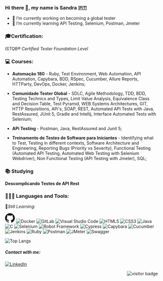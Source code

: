 ### Hi there 👋, my name is Sandra :portugal:

- :dart: I’m currently working on becoming a global tester
- :book: I’m currently learning API Testing, Selenium, Postman, Jmeter

### :mortar_board:Certification:

_ISTQB® Certified Tester Foundation Level_

### :computer: Courses:

- **Automação 180** - Ruby, Test Environment, Web Automation, API Automation, Capybara, BDD, RSpec, Cucumber, Allure Reports, HTTParty, DevOps, Docker, Jenkins;

- **Comunidade Tester Global** - SDLC, Agile Methodology, TDD, BDD, Testing Technics and Types, Limit Value Analysis, Equivalence Class and Decision Table, Test Pyramid, WEB Systems Architectures, GIT, HTTP Requisitions, APi's, SOAP, REST, Automated API Tests with Java, RestAssured, JUnit 5, Gradle and Intellij, Interface Automated Tests with Selenium;

- **APi Testing** - Postman, Java, RestAssured and Junit 5;

- **Treinamento de Testes de Software para Iniciantes** - Identifying what to Test, Testing in different contexts, Software Architecture and Engineering, Reporting Bugs (Priority vs Severity), Functional Testing (Automated API Testing, Automated Web Testing with Selenium Webdriver), Non Functional Testing (API Testing with Jmeter), SQL;

### :books: Studying

**Descomplicando Testes de API Rest**

### 👩🏻‍💻 Languages and Tools:

:beginner:_Still Learning_:

![GitHub](icons/github.png)
![Docker]("icons/docker.png")
![GitLab]("icons/gitlab.png")
![Visual Studio Code]("icons/vscode.png")
![HTML5]("icons/html.png")
![CSS3]("icons/cdd.png")
![Java]("icons/java.png")
![C]("icons/c.png")
![Selenium]("icons/selenium.png")
![Robot Framework]("icons/robot.png")
![Cypress]("icons/cypress.png")
![Capybara]("icons/capybara.png")
![Cucumber]("icons/cucumber.png")
![Jenkins]("icons/jenkins.png")
![Ruby]("icons/ruby.png")
![Postman]("icons/postman.png")
![JMeter]("icons/JMeter.png")
![Swagger]("icons/Swagger.png")

![Top Langs](https://github-readme-stats.vercel.app/api/top-langs/?username=sandra-lourenco&layout=compact&theme=tokyonight)

##### Contact with me:

<a href="https://www.linkedin.com/in/sandralourenco/" target="_blank"><img src="https://img.shields.io/badge/LinkedIn-%230077B5.svg?&style=flat-square&logo=linkedin&logoColor=white" alt="LinkedIn"></a>

<!--[<img align="left" alt="Sandra Lourenço | LinkedIn" width="22px" src="https://cdn.jsdelivr.net/npm/simple-icons@v3/icons/linkedin.svg" />][linkedin]

[linkedin]: https://www.linkedin.com/in/sandralourenco/
-->
<p align="right">
<img src="https://visitor-badge.glitch.me/badge?page_id=sandra-lourenco.visitor-badge" alt="visitor badge"/>
</p>
